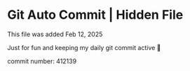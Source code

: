 # Git Auto Commit | Hidden File

This file was added Feb 12, 2025

Just for fun and keeping my daily git commit active 🤪

commit number: 412139
